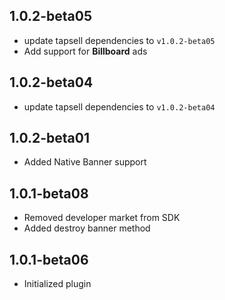 ## 1.0.2-beta05

- update tapsell dependencies to `v1.0.2-beta05`
- Add support for **Billboard** ads

## 1.0.2-beta04

- update tapsell dependencies to `v1.0.2-beta04`

## 1.0.2-beta01

- Added Native Banner support

## 1.0.1-beta08

- Removed developer market from SDK
- Added destroy banner method

## 1.0.1-beta06

- Initialized plugin

